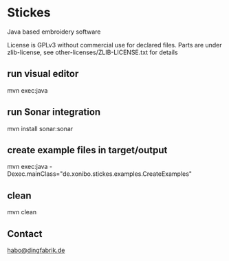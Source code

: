 # Stickes
Java based embroidery software

License is GPLv3 without commercial use for declared files.
Parts are under zlib-license, see other-licenses/ZLIB-LICENSE.txt for details

## run visual editor
mvn exec:java 

## run Sonar integration
mvn install sonar:sonar

## create example files in target/output
mvn exec:java -Dexec.mainClass="de.xonibo.stickes.examples.CreateExamples"

## clean 
mvn clean 

## Contact 
habo@dingfabrik.de

